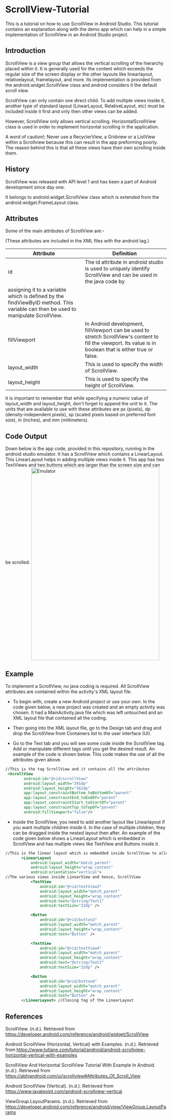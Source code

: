 # ScrollView-Tutorial
This is a tutorial on how to use ScrollView in Android Studio. This tutorial contains an explanation along with the demo app which can help in a simple implementation of ScrollView in an Android Studio project. 

## Introduction
ScrollView is a view group that allows the vertical scrolling of the hierarchy placed within it. It is generally used for the content which exceeds the regular size of the screen display or the other layouts like linearlayout, relativelayout, framelayout, and more. Its implementation is provided from the android.widget.ScrollView class and android considers it the default scroll view.

ScrollView can only contain one direct child. To add multiple views inside it, another type of standard layout (LinearLayout, RelativeLayout, etc) must be included inside it first and only then other views can be added.

However, ScrollView only allows vertical scrolling. HorizontalScrollView class is used in order to implement horizontal scrolling in the application.

A word of caution!; Never use a RecyclerView, a Gridview or a ListView within a Scrollview because this can result in the app preforming poorly. The reason behind this is that all these views have their own scrolling inside them.

## History
ScrollView was released with API level 1 and has been a part of Android development since day one. 

It belongs to android.widget.ScrollView class which is extended from the android.widget.FrameLayout class.

## Attributes

Some of the main attributes of ScrollView are:-

(These attributes are included in the XML files with the android tag.) 

| Attribute     | Definition                                                                                                                                                                                                                                      |
|---------------|-------------------------------------------------------------------------------------------------------------------------------------------------------------------------------------------------------------------------------------------------|
| id            | The id attribute in android studio is used to uniquely identify ScrollView and can be used in the java code by 
assigning it to a variable which is defined by the findViewByID method. This variable can then be used to manipulate ScrollView. |
| fillViewport  | In Android development, fillViewport can be used to stretch ScrollView's content to fill the viewport. Its value is in boolean that is either true or false.                                                                                   |
| layout_width  | This is used to specify the width of ScrollView.                                                                                                                                                                                                |
| layout_height | This is used to specify the height of ScrollView.                                                                                                                                                                                               |

It is important to remember that while specifying a numeric value of layout_width and layout_height, don't forget to append the unit to it. The units that are available to use with these attributes are px (pixels), dp (density-independent pixels), sp (scaled pixels based on preferred font size), in (inches), and mm (millimeters).

## Code Output
Down below is the app code, provided in this repository, running in the android studio emulator. It has a ScrollView which contains a LinearLayout. This LinearLayout helps in adding multiple views inside it. This app has two TextViews and two buttons which are larger than the screen size and can be scrolled.
<img src="Images/emulator.gif" width="400" height="600" align="middle" alt="Emulator">

## Example 
To implement a ScrollView, no java coding is required. All ScrollView attributes are contained within the activity's XML layout file. 

* To begin with, create a new Android project or use your own. In the code given below, a new project was created and an empty activity was chosen. It had a MainActivity.java file which was left untouched and an XML layout file that contained all the coding.

* Then going into the XML layout file, go to the Design tab and drag and drop the ScrollView from Containers list to the user interface (UI).

* Go to the Text tab and you will see some code inside the ScrollView tag. Add or manipulate different tags until you get the desired result. An example of the code is shown below. This code makes the use of all the attributes given above.

```XML
//This is the tag ScrollView and it contains all the attributes
 <ScrollView
        android:id="@+id/scrollView"
        android:layout_width="391dp"
        android:layout_height="562dp"
        app:layout_constraintBottom_toBottomOf="parent"
        app:layout_constraintEnd_toEndOf="parent"
        app:layout_constraintStart_toStartOf="parent"
        app:layout_constraintTop_toTopOf="parent"
        android:fillViewport="false"/>
 ```
 * Inside the ScrollView, you need to add another layout like Linearlayout if you want multiple children inside it. In the case of multiple children, they can be dragged inside the nested layout then after. An example of the code given below shows a LinearLayout which is embedded in ScrollView and has multiple views like TextView and Buttons inside it.
 
 ```XML
//This is the linear layout which is embedded inside ScrollView to allow multiple children views
        <LinearLayout
            android:layout_width="match_parent"
            android:layout_height="wrap_content"
            android:orientation="vertical">
//The various views inside LinearView and hence, ScrollView
            <TextView
                android:id="@+id/textView3"
                android:layout_width="match_parent"
                android:layout_height="wrap_content"
                android:text="@string/Text1"
                android:textSize="22dp" />

            <Button
                android:id="@+id/button3"
                android:layout_width="match_parent"
                android:layout_height="wrap_content"
                android:text="Button" />

            <TextView
                android:id="@+id/textView4"
                android:layout_width="match_parent"
                android:layout_height="wrap_content"
                android:text="@string/Text2"
                android:textSize="22dp" />

            <Button
                android:id="@+id/button4"
                android:layout_width="match_parent"
                android:layout_height="wrap_content"
                android:text="Button" />
        </LinearLayout> //Closing tag of the LinearLayout
```
## References 
ScrollView. (n.d.). Retrieved from
https://developer.android.com/reference/android/widget/ScrollView

Android ScrollView (Horizontal, Vertical) with Examples. (n.d.). Retrieved from
https://www.tutlane.com/tutorial/android/android-scrollview-horizontal-vertical-with-examples

ScrollView And Horizontal ScrollView Tutorial With Example In Android. (n.d.). Retrieved from https://abhiandroid.com/ui/scrollview#Attributes_Of_Scroll_View

Android ScrollView (Vertical). (n.d.). Retrieved from 
https://www.javatpoint.com/android-scrollview-vertical

ViewGroup.LayoutParams. (n.d.). Retrieved from 
https://developer.android.com/reference/android/view/ViewGroup.LayoutParams

